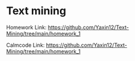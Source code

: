 # Text mining
Homework Link: https://github.com/Yaxin12/Text-Mining/tree/main/homework_1


Calmcode Link: https://github.com/Yaxin12/Text-Mining/tree/main/homework_1
